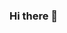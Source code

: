 ### Hi there 👋

<!--
**sbsimonsays/sbsimonsays** is a ✨ _special_ ✨ repository because its `README.md` (this file) appears on your GitHub profile.

Here are some ideas to get you started:

- 🔭 I’m currently working on ... (2/19/22) passing module one and doing codewars during the break afterwards
- 🌱 I’m currently learning ... (2/19/22) how to break down "very wordy" problems and how it translates into code
- 👯 I’m looking to collaborate on ... (2/19/22) a video game.
- 🤔 I’m looking for help with ... (2/19/22) my anxiety.
- 💬 Ask me about ... (2/19/22) anything you're curious about.
- 📫 How to reach me: ... (2/19/22) on Slack with my full name, Spencer Simon
- 😄 Pronouns: ... (he/his/him)
- ⚡ Fun fact: ... I love skateboarding and hip-hop, but my ankles are similar to jello, and there is only a finite amount of music from an artist.
-->
